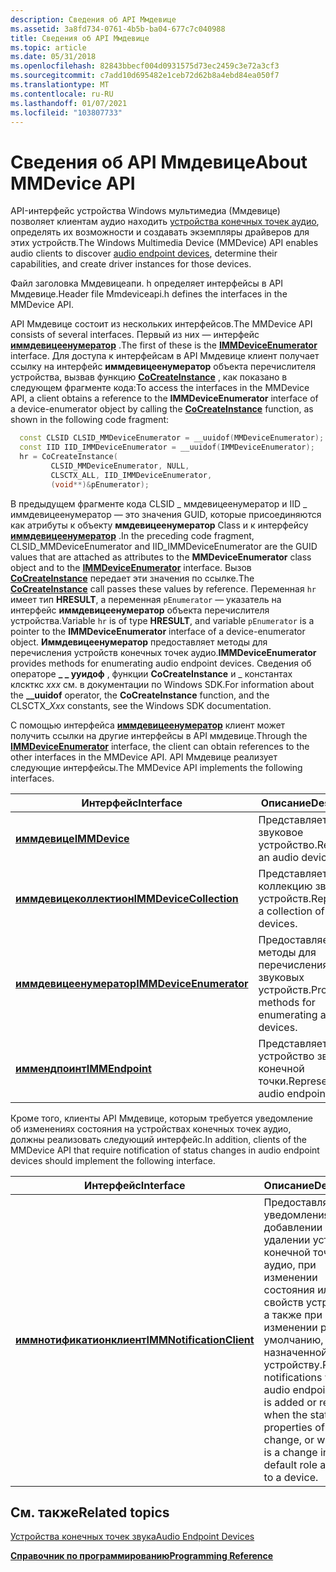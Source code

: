 ```yaml
---
description: Сведения об API Ммдевице
ms.assetid: 3a8fd734-0761-4b5b-ba04-677c7c040988
title: Сведения об API Ммдевице
ms.topic: article
ms.date: 05/31/2018
ms.openlocfilehash: 82843bbecf004d0931575d73ec2459c3e72a3cf3
ms.sourcegitcommit: c7add10d695482e1ceb72d62b8a4ebd84ea050f7
ms.translationtype: MT
ms.contentlocale: ru-RU
ms.lasthandoff: 01/07/2021
ms.locfileid: "103807733"
---
```

# <a name="about-mmdevice-api"></a><span data-ttu-id="4ec81-103">Сведения об API Ммдевице</span><span class="sxs-lookup"><span data-stu-id="4ec81-103">About MMDevice API</span></span>

<span data-ttu-id="4ec81-104">API-интерфейс устройства Windows мультимедиа (Ммдевице) позволяет клиентам аудио находить [устройства конечных точек аудио](audio-endpoint-devices.md), определять их возможности и создавать экземпляры драйверов для этих устройств.</span><span class="sxs-lookup"><span data-stu-id="4ec81-104">The Windows Multimedia Device (MMDevice) API enables audio clients to discover [audio endpoint devices](audio-endpoint-devices.md), determine their capabilities, and create driver instances for those devices.</span></span>

<span data-ttu-id="4ec81-105">Файл заголовка Ммдевицеапи. h определяет интерфейсы в API Ммдевице.</span><span class="sxs-lookup"><span data-stu-id="4ec81-105">Header file Mmdeviceapi.h defines the interfaces in the MMDevice API.</span></span>

<span data-ttu-id="4ec81-106">API Ммдевице состоит из нескольких интерфейсов.</span><span class="sxs-lookup"><span data-stu-id="4ec81-106">The MMDevice API consists of several interfaces.</span></span> <span data-ttu-id="4ec81-107">Первый из них — интерфейс [**иммдевицеенумератор**](/windows/desktop/api/Mmdeviceapi/nn-mmdeviceapi-immdeviceenumerator) .</span><span class="sxs-lookup"><span data-stu-id="4ec81-107">The first of these is the [**IMMDeviceEnumerator**](/windows/desktop/api/Mmdeviceapi/nn-mmdeviceapi-immdeviceenumerator) interface.</span></span> <span data-ttu-id="4ec81-108">Для доступа к интерфейсам в API Ммдевице клиент получает ссылку на интерфейс **иммдевицеенумератор** объекта перечислителя устройства, вызвав функцию [**CoCreateInstance**](/windows/win32/api/combaseapi/nf-combaseapi-cocreateinstance) , как показано в следующем фрагменте кода:</span><span class="sxs-lookup"><span data-stu-id="4ec81-108">To access the interfaces in the MMDevice API, a client obtains a reference to the **IMMDeviceEnumerator** interface of a device-enumerator object by calling the [**CoCreateInstance**](/windows/win32/api/combaseapi/nf-combaseapi-cocreateinstance) function, as shown in the following code fragment:</span></span>


```C++
  const CLSID CLSID_MMDeviceEnumerator = __uuidof(MMDeviceEnumerator);
  const IID IID_IMMDeviceEnumerator = __uuidof(IMMDeviceEnumerator);
  hr = CoCreateInstance(
         CLSID_MMDeviceEnumerator, NULL,
         CLSCTX_ALL, IID_IMMDeviceEnumerator,
         (void**)&pEnumerator);
```



<span data-ttu-id="4ec81-109">В предыдущем фрагменте кода CLSID \_ ммдевицеенумератор и IID \_ иммдевицеенумератор — это значения GUID, которые присоединяются как атрибуты к объекту **ммдевицеенумератор** Class и к интерфейсу [**иммдевицеенумератор**](/windows/desktop/api/Mmdeviceapi/nn-mmdeviceapi-immdeviceenumerator) .</span><span class="sxs-lookup"><span data-stu-id="4ec81-109">In the preceding code fragment, CLSID\_MMDeviceEnumerator and IID\_IMMDeviceEnumerator are the GUID values that are attached as attributes to the **MMDeviceEnumerator** class object and to the [**IMMDeviceEnumerator**](/windows/desktop/api/Mmdeviceapi/nn-mmdeviceapi-immdeviceenumerator) interface.</span></span> <span data-ttu-id="4ec81-110">Вызов [**CoCreateInstance**](/windows/win32/api/combaseapi/nf-combaseapi-cocreateinstance) передает эти значения по ссылке.</span><span class="sxs-lookup"><span data-stu-id="4ec81-110">The [**CoCreateInstance**](/windows/win32/api/combaseapi/nf-combaseapi-cocreateinstance) call passes these values by reference.</span></span> <span data-ttu-id="4ec81-111">Переменная `hr` имеет тип **HRESULT**, а переменная `pEnumerator` — указатель на интерфейс **иммдевицеенумератор** объекта перечислителя устройства.</span><span class="sxs-lookup"><span data-stu-id="4ec81-111">Variable `hr` is of type **HRESULT**, and variable `pEnumerator` is a pointer to the **IMMDeviceEnumerator** interface of a device-enumerator object.</span></span> <span data-ttu-id="4ec81-112">**Иммдевицеенумератор** предоставляет методы для перечисления устройств конечных точек аудио.</span><span class="sxs-lookup"><span data-stu-id="4ec81-112">**IMMDeviceEnumerator** provides methods for enumerating audio endpoint devices.</span></span> <span data-ttu-id="4ec81-113">Сведения об операторе **\_ \_ ууидоф** , функции **CoCreateInstance** и \_ константах клскткс *xxx* см. в документации по Windows SDK.</span><span class="sxs-lookup"><span data-stu-id="4ec81-113">For information about the **\_\_uuidof** operator, the **CoCreateInstance** function, and the CLSCTX\_*Xxx* constants, see the Windows SDK documentation.</span></span>

<span data-ttu-id="4ec81-114">С помощью интерфейса [**иммдевицеенумератор**](/windows/desktop/api/Mmdeviceapi/nn-mmdeviceapi-immdeviceenumerator) клиент может получить ссылки на другие интерфейсы в API ммдевице.</span><span class="sxs-lookup"><span data-stu-id="4ec81-114">Through the [**IMMDeviceEnumerator**](/windows/desktop/api/Mmdeviceapi/nn-mmdeviceapi-immdeviceenumerator) interface, the client can obtain references to the other interfaces in the MMDevice API.</span></span> <span data-ttu-id="4ec81-115">API Ммдевице реализует следующие интерфейсы.</span><span class="sxs-lookup"><span data-stu-id="4ec81-115">The MMDevice API implements the following interfaces.</span></span>



| <span data-ttu-id="4ec81-116">Интерфейс</span><span class="sxs-lookup"><span data-stu-id="4ec81-116">Interface</span></span>                                          | <span data-ttu-id="4ec81-117">Описание</span><span class="sxs-lookup"><span data-stu-id="4ec81-117">Description</span></span>                                     |
|----------------------------------------------------|-------------------------------------------------|
| [<span data-ttu-id="4ec81-118">**иммдевице**</span><span class="sxs-lookup"><span data-stu-id="4ec81-118">**IMMDevice**</span></span>](/windows/desktop/api/Mmdeviceapi/nn-mmdeviceapi-immdevice)                     | <span data-ttu-id="4ec81-119">Представляет звуковое устройство.</span><span class="sxs-lookup"><span data-stu-id="4ec81-119">Represents an audio device.</span></span>                     |
| [<span data-ttu-id="4ec81-120">**иммдевицеколлектион**</span><span class="sxs-lookup"><span data-stu-id="4ec81-120">**IMMDeviceCollection**</span></span>](/windows/desktop/api/Mmdeviceapi/nn-mmdeviceapi-immdevicecollection) | <span data-ttu-id="4ec81-121">Представляет коллекцию звуковых устройств.</span><span class="sxs-lookup"><span data-stu-id="4ec81-121">Represents a collection of audio devices.</span></span>       |
| [<span data-ttu-id="4ec81-122">**иммдевицеенумератор**</span><span class="sxs-lookup"><span data-stu-id="4ec81-122">**IMMDeviceEnumerator**</span></span>](/windows/desktop/api/Mmdeviceapi/nn-mmdeviceapi-immdeviceenumerator) | <span data-ttu-id="4ec81-123">Предоставляет методы для перечисления звуковых устройств.</span><span class="sxs-lookup"><span data-stu-id="4ec81-123">Provides methods for enumerating audio devices.</span></span> |
| [<span data-ttu-id="4ec81-124">**иммендпоинт**</span><span class="sxs-lookup"><span data-stu-id="4ec81-124">**IMMEndpoint**</span></span>](/windows/desktop/api/Mmdeviceapi/nn-mmdeviceapi-immendpoint)                 | <span data-ttu-id="4ec81-125">Представляет устройство звуковой конечной точки.</span><span class="sxs-lookup"><span data-stu-id="4ec81-125">Represents an audio endpoint device.</span></span>            |



 

<span data-ttu-id="4ec81-126">Кроме того, клиенты API Ммдевице, которым требуется уведомление об изменениях состояния на устройствах конечных точек аудио, должны реализовать следующий интерфейс.</span><span class="sxs-lookup"><span data-stu-id="4ec81-126">In addition, clients of the MMDevice API that require notification of status changes in audio endpoint devices should implement the following interface.</span></span>



| <span data-ttu-id="4ec81-127">Интерфейс</span><span class="sxs-lookup"><span data-stu-id="4ec81-127">Interface</span></span>                                              | <span data-ttu-id="4ec81-128">Описание</span><span class="sxs-lookup"><span data-stu-id="4ec81-128">Description</span></span>                                                                                                                                                                                    |
|--------------------------------------------------------|------------------------------------------------------------------------------------------------------------------------------------------------------------------------------------------------|
| [<span data-ttu-id="4ec81-129">**иммнотификатионклиент**</span><span class="sxs-lookup"><span data-stu-id="4ec81-129">**IMMNotificationClient**</span></span>](/windows/desktop/api/Mmdeviceapi/nn-mmdeviceapi-immnotificationclient) | <span data-ttu-id="4ec81-130">Предоставляет уведомления при добавлении или удалении устройства конечной точки аудио, при изменении состояния или свойств устройства, а также при изменении роли по умолчанию, назначенной устройству.</span><span class="sxs-lookup"><span data-stu-id="4ec81-130">Provides notifications when an audio endpoint device is added or removed, when the state or properties of a device change, or when there is a change in the default role assigned to a device.</span></span> |



 

## <a name="related-topics"></a><span data-ttu-id="4ec81-131">См. также</span><span class="sxs-lookup"><span data-stu-id="4ec81-131">Related topics</span></span>

<dl> <dt>

[<span data-ttu-id="4ec81-132">Устройства конечных точек звука</span><span class="sxs-lookup"><span data-stu-id="4ec81-132">Audio Endpoint Devices</span></span>](audio-endpoint-devices.md)
</dt> <dt>

[<span data-ttu-id="4ec81-133">**Справочник по программированию**</span><span class="sxs-lookup"><span data-stu-id="4ec81-133">**Programming Reference**</span></span>](programming-reference.md)
</dt> </dl>

 

 

